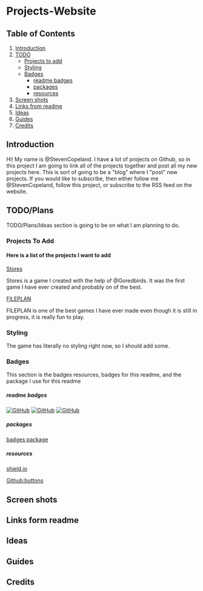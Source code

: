 # Projects-Website

## Table of Contents
1. [Introduction](#Introduction)
3. [TODO](#TODO)
    - [Projects to add](#projects)
    - [Styling](#styling)
    - [Badges](#badges)
        - [readme badges](#readme_badges)
        - [packages](#packages)
        - [resources](#resources)
4. [Screen shots](#screenshots)
5. [Links from readme](#links)
6. [Ideas](#ideas)
7. [Guides](#guides)
8. [Credits](#credits)

## <a name="Introduction"></a>Introduction

Hi! My name is @StevenCopeland. I have a lot of projects on Github, so in this project I am going to link all of the projects together and post all my new projects here. This is sort of going to be a "blog" where I "post" new projects. If you would like to subscribe, then either follow me @StevenCopeland, follow this project, or subscribe to the RSS feed on the website.

## <a name="TODO"></a>TODO/Plans

TODO/Plans/Ideas section is going to be on what I am planning to do.

### <a name="projects"></a>Projects To Add

#### Here is a list of the projects I want to add

[Stores](https://stevencopeland.github.io/Stores/)

Stores is a game I created with the help of @Goredbirds. It was the first game I have ever created and probably on of the best.

[FILEPLAN](https://stevencopeland.github.io/FILEPLAN/)

FILEPLAN is one of the best games I have ever made even though it is still in progress, it is really fun to play.

### <a name="styling"></a>Styling
The game has literally no styling right now, so I should add some.

### <a name="badges"></a>Badges
This section is the badges resources, badges for this readme, and the package I use for this readme

##### <a name="readme_badges"></a>readme badges
[![GitHub](https://img.shields.io/github/issues/StevenCopeland/Projects-Website.svg?style=flat-square)](https://github.com/StevenCopeland/Projects-Website/issues)
[![GitHub](https://img.shields.io/github/stars/StevenCopeland/Projects-Website.svg?style=flat-square)](https://github.com/StevenCopeland/Projects-Website)
[![GitHub](https://img.shields.io/github/forks/StevenCopeland/Projects-Website.svg?style=flat-square)](https://github.com/StevenCopeland/Projects-Website/network)

##### <a name="packages"></a>packages
[badges package](https://atom.io/packages/badges)

##### <a name="resources"></a>resources
[shield.io](http://shields.io/)

[Github:buttons](https://buttons.github.io/)

## <a name="screenshots"></a>Screen shots

## <a name="links"></a>Links form readme

## <a name="ideas"></a>Ideas

## <a name="guides"></a>Guides

## <a name="credits"></a>Credits
